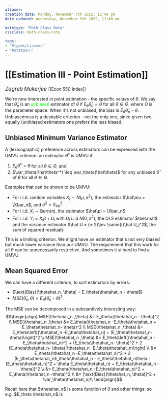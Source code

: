 ```yaml
---
aliases:
creation date: Monday, November 7th 2022, 12:48 pm
date updated: Wednesday, November 9th 2022, 11:40 am

notetype: "Math Class Note"
cssclass: math-class-note

tags: 
- '#types/classes'
- '#status/🚧'
---
```


# [[Estimation III - Point Estimation]]
<span style = "font-size:120%"><i >Zagreb Mukerjee </i></span>
[[Econ 550 Index]]

We're now interested in point estimation - the specific values of $\theta$. We say that $\hat\theta_n$ is an <font color=gree>unbiased</font> estimator of $\theta$ if $E_\theta\hat\theta_n = \theta$ for all $\theta \in \Theta$. where $\Theta$ is the parameter space. When it's not unbiased, the bias is $E_\theta \hat\theta_n - \theta$. Unbiasedness is a desirable criterion - not the only one, since given two equally (un)biased estimators one prefers the less biased. 

## Unbiased Minimum Variance Estimator

A (lexicographic) preference across estimators can be expressed with the UMVU criterion: an estimator $\hat\theta^*$ is UMVU if 
1) $E_\theta\hat\theta^* = \theta$ for all $\theta \in \Theta$, and 
2) $\var_\theta(\hat\theta^*) \leq \var_\theta(\hat\theta)$ for any unbiased $\hat \theta$ of $\theta$ for all $\theta \in \Theta$. 

Examples that can be shown to be UMVU:
- For i.i.d. random variables $X_i \sim N(\mu, \sigma^2)$, the estimator $\hat\mu = \Xbar_n$, and $\hat\sigma^2 = S^2_{Xn}$. 
- For i.i.d. $X_i \sim \text{Bern}(\pi)$, the estimator $\hat\pi = \Xbar_n$ 
- For i.i.d. $Y_i = X_i \beta + U_i$ with $U_i$ i.i.d $N(0,\sigma^2)$, the OLS estimator $\betahat$ and the variance estimator $\hat U = (n-2)\inv \sumn{i}\hat U_i^2$, the sum of squared residuals

This is a limiting criterion. We might have an estimator that's not very biased but much lower variance than our UMVU. The requirement that this work for all $\theta$ can be unnecessarily restrictive. And sometimes it si hard to find a UMVU. 


## Mean Squared Error

We can have a different criterion, to sort estimators by errors: 
- $\text{Bias}(\thetahat_n, \theta) = E_\theta(\thetahat_n - \theta$)
- $MSE(\hat \theta_n, \theta) = E_\theta(\hat \theta_n - \theta)^2$.

The MSE can be decomposed in a substantively interesting way: 
$$\begin{align}
MSE(\thetahat_n ,\theta) &= E_\theta(\thetahat_n - \theta)^2 \\
MSE(\thetahat_n ,\theta) &= E_\theta(\thetahat_n -E_\theta\thetahat_n + E_\theta\thetahat_n- \theta)^2 \\
MSE(\thetahat_n ,\theta) &= E_\theta\left[(\thetahat_n -E_\theta\thetahat_n) + (E_\theta\thetahat_n- \theta)\right]^2 \\
MSE(\thetahat_n ,\theta) &= E_\theta\left[(\thetahat_n -E_\theta\thetahat_n)^2 + (E_\theta\thetahat_n- \theta)^2 + 2 (E_\theta\thetahat_n- \theta)(\thetahat_n -E_\theta\thetahat_n)\right] \\
&= E_\theta(\thetahat_n -E_\theta\thetahat_n)^2 + 2 (E_\theta\thetahat_nE_\theta\thetahat_n - E_\theta\thetahat_n\theta - [E_\theta\thetahat_n]^2 + \theta E_\theta\thetahat_n) + E_\theta(\thetahat_n -\theta)]^2 \\
&= E_\theta(\thetahat_n -E_\theta\thetahat_n)^2 + E_\theta(\thetahat_n -\theta)^2 \\
&= [\text{Bias}(\thetahat_n, \theta)]^2 + \var_\theta(\thetahat_n)\\
\end{align}$$

Recall here that $\thetahat_n$ is some function of $\theta$ and other things: so e.g. $E_theta \thetahat_n$ is 